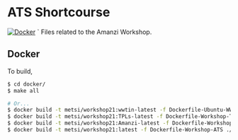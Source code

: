 # ATS Shortcourse

[![Docker](https://github.com/amanzi/ats-short-course/actions/workflows/docker-test.yml/badge.svg)](https://github.com/ats-short-course/workshop/actions/workflows/docker-test.yml)
`
Files related to the Amanzi Workshop.

## Docker

To build,

```sh
$ cd docker/
$ make all

# Or...
$ docker build -t metsi/workshop21:wwtin-latest -f Dockerfile-Ubuntu-WW+TIN ./
$ docker build -t metsi/workshop21:TPLs-latest -f Dockerfile-Workshop-TPLs ./
$ docker build -t metsi/workshop21:Amanzi-latest -f Dockerfile-Workshop-Amanzi ./
$ docker build -t metsi/workshop21:latest -f Dockerfile-Workshop-ATS ./
```
